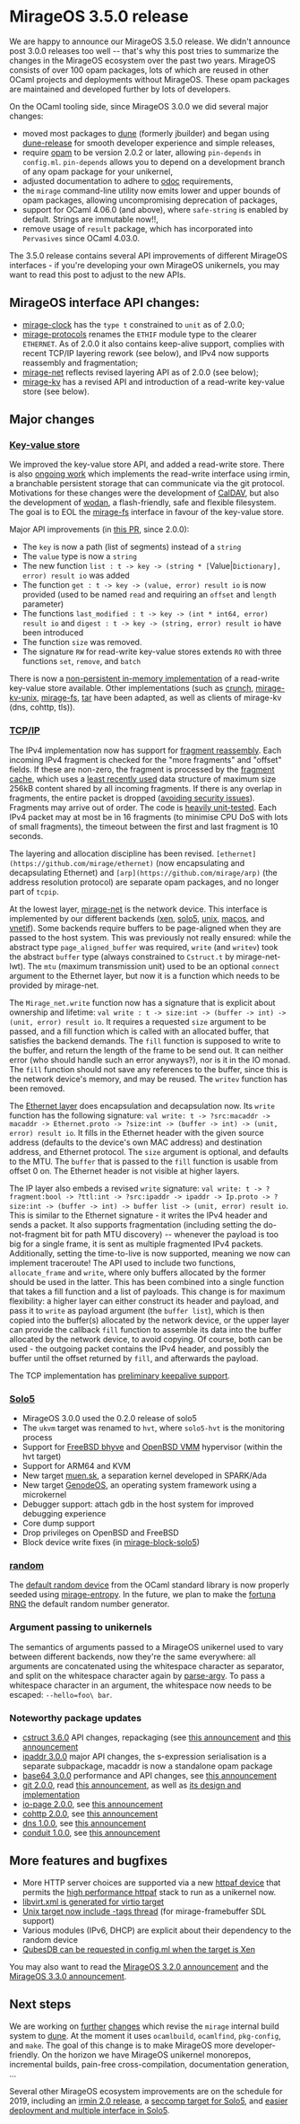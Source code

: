 # MirageOS 3.5.0 release

We are happy to announce our MirageOS 3.5.0 release. We didn't announce post 3.0.0 releases too well -- that's why this post tries to summarize the changes in the MirageOS ecosystem over the past two years. MirageOS consists of over 100 opam packages, lots of which are reused in other OCaml projects and deployments without MirageOS. These opam packages are maintained and developed further by lots of developers.

On the OCaml tooling side, since MirageOS 3.0.0 we did several major changes:
- moved most packages to [dune](https://dune.build/) (formerly jbuilder) and began using [dune-release](https://github.com/samoht/dune-release) for smooth developer experience and simple releases,
- require [opam](https://opam.ocaml.org) to be version 2.0.2 or later, allowing `pin-depends` in `config.ml`. `pin-depends` allows you to depend on a development branch of any opam package for your unikernel,
- adjusted documentation to adhere to [odoc](https://github.com/ocaml/odoc/) requirements,
- the `mirage` command-line utility now emits lower and upper bounds of opam packages, allowing uncompromising deprecation of packages,
- support for OCaml 4.06.0 (and above), where `safe-string` is enabled by default. Strings are immutable now!!,
- remove usage of `result` package, which has incorporated into `Pervasives` since OCaml 4.03.0.

The 3.5.0 release contains several API improvements of different MirageOS interfaces - if you're developing your own MirageOS unikernels, you may want to read this post to adjust to the new APIs.

## MirageOS interface API changes:

- [mirage-clock](https://github.com/mirage/mirage-clock) has the `type t` constrained to `unit` as of 2.0.0;
- [mirage-protocols](https://github.com/mirage/mirage-protocols) renames the `ETHIF` module type to the clearer `ETHERNET`. As of 2.0.0 it also contains keep-alive support, complies with recent TCP/IP layering rework (see below), and IPv4 now supports reassembly and fragmentation;
- [mirage-net](https://github.com/mirage/mirage-net) reflects revised layering API as of 2.0.0 (see below);
- [mirage-kv](https://github.com/mirage/mirage-kv) has a revised API and introduction of a read-write key-value store (see below).

## Major changes

### [Key-value store](https://github.com/mirage/mirage-kv)

We improved the key-value store API, and added a read-write store. There is also [ongoing work](https://github.com/mirage/irmin/pull/559) which implements the read-write interface using irmin, a branchable persistent storage that can communicate via the git protocol. Motivations for these changes were the development of [CalDAV](https://github.com/roburio/caldav), but also the development of [wodan](https://github.com/mirage/wodan), a flash-friendly, safe and flexible filesystem. The goal is to EOL the [mirage-fs](https://github.com/mirage/mirage-fs) interface in favour of the key-value store.

Major API improvements (in [this PR](https://github.com/mirage/mirage-kv/pull/14), since 2.0.0):
- The `key` is now a path (list of segments) instead of a `string`
- The `value` type is now a `string`
- The new function `list : t -> key -> (string * [`Value|`Dictionary], error) result io` was added
- The function `get : t -> key -> (value, error) result io` is now provided (used to be named `read` and requiring an `offset` and `length` parameter)
- The functions `last_modified : t -> key -> (int * int64, error) result io` and `digest : t -> key -> (string, error) result io` have been introduced
- The function `size` was removed.
- The signature `RW` for read-write key-value stores extends `RO` with three functions `set`, `remove`, and `batch`

There is now a [non-persistent in-memory implementation](https://github.com/mirage/mirage-kv-mem) of a read-write key-value store available. Other implementations (such as [crunch](https://github.com/mirage/ocaml-crunch), [mirage-kv-unix](https://github.com/mirage/mirage-kv-unix), [mirage-fs](https://github.com/mirage/mirage-fs), [tar](https://github.com/mirage/ocaml-tar) have been adapted, as well as clients of mirage-kv (dns, cohttp, tls)).

### [TCP/IP](https://github.com/mirage/mirage-tcpip)

The IPv4 implementation now has support for [fragment reassembly](https://github.com/mirage/mirage-tcpip/pull/375). Each incoming IPv4 fragment is checked for the "more fragments" and "offset" fields. If these are non-zero, the fragment is processed by the [fragment cache](https://mirage.github.io/mirage-tcpip/tcpip/Fragments/index.html), which uses a [least recently used](https://github.com/pqwy/lru) data structure of maximum size 256kB content shared by all incoming fragments. If there is any overlap in fragments, the entire packet is dropped ([avoiding security issues](https://eprint.iacr.org/2015/1020.pdf)). Fragments may arrive out of order. The code is [heavily unit-tested](https://github.com/mirage/mirage-tcpip/blob/v3.7.1/test/test_ipv4.ml#L49-L203). Each IPv4 packet may at most be in 16 fragments (to minimise CPU DoS with lots of small fragments), the timeout between the first and last fragment is 10 seconds.

The layering and allocation discipline has been revised. `[ethernet](https://github.com/mirage/ethernet)` (now encapsulating and decapsulating Ethernet) and `[arp](https://github.com/mirage/arp)` (the address resolution protocol) are separate opam packages, and no longer part of `tcpip`.

At the lowest layer, [mirage-net](https://github.com/mirage/mirage-net) is the network device. This interface is implemented by our different backends ([xen](https://github.com/mirage/mirage-net-xen), [solo5](https://github.com/mirage/mirage-net-solo5), [unix](https://github.com/mirage/mirage-net-unix), [macos](https://github.com/mirage/mirage-net-macosx), and [vnetif](https://github.com/mirage/mirage-vnetif)). Some backends require buffers to be page-aligned when they are passed to the host system. This was previously not really ensured: while the abstract type `page_aligned_buffer` was required, `write` (and `writev`) took the abstract `buffer` type (always constrained to `Cstruct.t` by mirage-net-lwt). The `mtu` (maximum transmission unit) used to be an optional `connect` argument to the Ethernet layer, but now it is a function which needs to be provided by mirage-net.

The `Mirage_net.write` function now has a signature that is explicit about ownership and lifetime: `val write : t -> size:int -> (buffer -> int) -> (unit, error) result io`.
It requires a requested `size` argument to be passed, and a fill function which is called with an allocated buffer, that satisfies the backend demands. The `fill` function is supposed to write to the buffer, and return the length of the frame to be send out. It can neither error (who should handle such an error anyways?), nor is it in the IO monad. The `fill` function should not save any references to the buffer, since this is the network device's memory, and may be reused. The `writev` function has been removed.

The [Ethernet layer](https://github.com/mirage/mirage-protocols) does encapsulation and decapsulation now. Its `write` function has the following signature:
`val write: t -> ?src:macaddr -> macaddr -> Ethernet.proto -> ?size:int -> (buffer -> int) -> (unit, error) result io`.
It fills in the Ethernet header with the given source address (defaults to the device's own MAC address) and destination address, and Ethernet protocol. The `size` argument is optional, and defaults to the MTU. The `buffer` that is passed to the `fill` function is usable from offset 0 on. The Ethernet header is not visible at higher layers.

The IP layer also embeds a revised `write` signature:
`val write: t -> ?fragment:bool -> ?ttl:int -> ?src:ipaddr -> ipaddr -> Ip.proto -> ?size:int -> (buffer -> int) -> buffer list -> (unit, error) result io`.
This is similar to the Ethernet signature - it writes the IPv4 header and sends a packet. It also supports fragmentation (including setting the do-not-fragment bit for path MTU discovery) -- whenever the payload is too big for a single frame, it is sent as multiple fragmented IPv4 packets. Additionally, setting the time-to-live is now supported, meaning we now can implement traceroute!
The API used to include two functions, `allocate_frame` and `write`, where only buffers allocated by the former should be used in the latter. This has been combined into a single function that takes a fill function and a list of payloads. This change is for maximum flexibility: a higher layer can either construct its header and payload, and pass it to `write` as payload argument (the `buffer list`), which is then copied into the buffer(s) allocated by the network device, or the upper layer can provide the callback `fill` function to assemble its data into the buffer allocated by the network device, to avoid copying. Of course, both can be used - the outgoing packet contains the IPv4 header, and possibly the buffer until the offset returned by `fill`, and afterwards the payload.

The TCP implementation has [preliminary keepalive support](https://github.com/mirage/mirage-tcpip/pull/338).

### [Solo5](https://github.com/solo5/solo5)

- MirageOS 3.0.0 used the 0.2.0 release of solo5
- The `ukvm` target was renamed to `hvt`, where `solo5-hvt` is the monitoring process
- Support for [FreeBSD bhyve](http://bhyve.org/) and [OpenBSD VMM](https://man.openbsd.org/vmm.4) hypervisor (within the hvt target)
- Support for ARM64 and KVM
- New target [muen.sk](https://muen.sk), a separation kernel developed in SPARK/Ada
- New target [GenodeOS](https://genode.org), an operating system framework using a microkernel
- Debugger support: attach gdb in the host system for improved debugging experience
- Core dump support
- Drop privileges on OpenBSD and FreeBSD
- Block device write fixes (in [mirage-block-solo5](https://github.com/mirage/mirage-block-solo5))

### [random](https://github.com/mirage/mirage-random)

The [default random device](https://github.com/mirage/mirage-random-stdlib) from the OCaml standard library is now properly seeded using [mirage-entropy](https://github.com/mirage/mirage-entropy). In the future, we plan to make the [fortuna RNG](https://github.com/mirleft/ocaml-nocrypto) the default random number generator.

### Argument passing to unikernels

The semantics of arguments passed to a MirageOS unikernel used to vary between different backends, now they're the same everywhere: all arguments are concatenated using the whitespace character as separator, and split on the whitespace character again by [parse-argv](https://github.com/mirage/parse-argv). To pass a whitespace character in an argument, the whitespace now needs to be escaped: `--hello=foo\ bar`.

### Noteworthy package updates

- [cstruct 3.6.0](https://github.com/mirage/ocaml-cstruct) API changes, repackaging (see [this announcement](https://discuss.ocaml.org/t/ann-cstruct-3-0-0-with-packaging-changes) and [this announcement](https://discuss.ocaml.org/t/psa-cstruct-3-4-0-removes-old-ocamlfind-subpackage-aliases)
- [ipaddr 3.0.0](https://github.com/mirage/ocaml-ipaddr) major API changes, the s-expression serialisation is a separate subpackage, macaddr is now a standalone opam package
- [base64 3.0.0](https://github.com/mirage/base64) performance and API changes, see [this announcement](https://discuss.ocaml.org/t/ann-major-release-of-base64-article)
- [git 2.0.0](https://github.com/mirage/ocaml-git), read [this announcement](https://discuss.ocaml.org/t/ann-ocaml-git-2-0), as well as [its design and implementation](https://discuss.ocaml.org/t/ocaml-git-git-design-and-implementation)
- [io-page 2.0.0](https://github.com/mirage/io-page), see [this announcement](https://discuss.ocaml.org/t/ann-io-page-2-0-0-with-packaging-changes)
- [cohttp 2.0.0](https://github.com/mirage/ocaml-cohttp), see [this announcement](https://discuss.ocaml.org/t/ann-major-releases-of-cohttp-conduit-dns-tcpip)
- [dns 1.0.0](https://github.com/mirage/ocaml-dns), see [this announcement](https://discuss.ocaml.org/t/ann-major-releases-of-cohttp-conduit-dns-tcpip)
- [conduit 1.0.0](https://github.com/mirage/ocaml-conduit), see [this announcement](https://discuss.ocaml.org/t/ann-major-releases-of-cohttp-conduit-dns-tcpip)

## More features and bugfixes

- More HTTP server choices are supported via a new [httpaf device](https://github.com/mirage/mirage/pull/955) that permits the [high performance httpaf](https://github.com/inhabitedtype/httpaf) stack to run as a unikernel now.
- [libvirt.xml is generated for virtio target](https://github.com/mirage/mirage/pull/903)
- [Unix target now include -tags thread](https://github.com/mirage/mirage/issues/861) (for mirage-framebuffer SDL support)
- Various modules (IPv6, DHCP) are explicit about their dependency to the random device
- [QubesDB can be requested in config.ml when the target is Xen](https://github.com/mirage/mirage/pull/807)

You may also want to read the [MirageOS 3.2.0 announcement](https://discuss.ocaml.org/t/ann-mirage-3-2-0) and the [MirageOS 3.3.0 announcement](https://discuss.ocaml.org/t/mirage-3-3-0-released).

## Next steps

We are working on [further](https://github.com/mirage/mirage/issues/969) [changes](https://github.com/mirage/functoria/pull/167) which revise the `mirage` internal build system to [dune](https://dune.build). At the moment it uses `ocamlbuild`, `ocamlfind`, `pkg-config`, and `make`. The goal of this change is to make MirageOS more developer-friendly. On the horizon we have MirageOS unikernel monorepos, incremental builds, pain-free cross-compilation, documentation generation, ...

Several other MirageOS ecosystem improvements are on the schedule for 2019, including an [irmin 2.0 release](https://zshipko.github.io/irmin-tutorial/), a [seccomp target for Solo5](https://github.com/Solo5/solo5/pull/310), and [easier deployment and multiple interface in Solo5](https://github.com/Solo5/solo5/issues/326).
